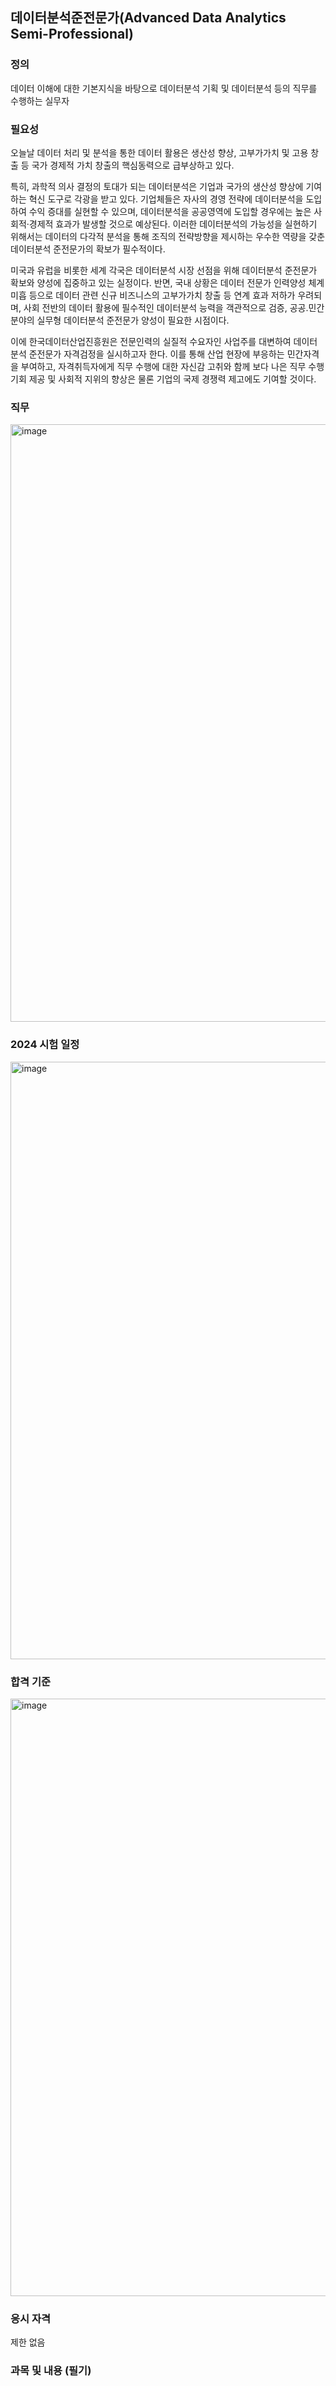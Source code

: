 ## 데이터분석준전문가(Advanced Data Analytics Semi-Professional)
### 정의
데이터 이해에 대한 기본지식을 바탕으로 데이터분석 기획 및 데이터분석 등의 직무를 수행하는 실무자
### 필요성
오늘날 데이터 처리 및 분석을 통한 데이터 활용은 생산성 향상, 고부가가치 및 고용 창출 등 국가 경제적 가치 창출의 핵심동력으로 급부상하고 있다.

특히, 과학적 의사 결정의 토대가 되는 데이터분석은 기업과 국가의 생산성 향상에 기여하는 혁신 도구로 각광을 받고 있다. 기업체들은 자사의 경영 전략에 데이터분석을 도입하여 수익 증대를 실현할 수 있으며, 데이터분석을 공공영역에 도입할 경우에는 높은 사회적‧경제적 효과가 발생할 것으로 예상된다. 이러한 데이터분석의 가능성을 실현하기 위해서는 데이터의 다각적 분석을 통해 조직의 전략방향을 제시하는 우수한 역량을 갖춘 데이터분석 준전문가의 확보가 필수적이다.

미국과 유럽을 비롯한 세계 각국은 데이터분석 시장 선점을 위해 데이터분석 준전문가 확보와 양성에 집중하고 있는 실정이다. 반면, 국내 상황은 데이터 전문가 인력양성 체계 미흡 등으로 데이터 관련 신규 비즈니스의 고부가가치 창출 등 연계 효과 저하가 우려되며, 사회 전반의 데이터 활용에 필수적인 데이터분석 능력을 객관적으로 검증, 공공․민간 분야의 실무형 데이터분석 준전문가 양성이 필요한 시점이다.

이에 한국데이터산업진흥원은 전문인력의 실질적 수요자인 사업주를 대변하여 데이터분석 준전문가 자격검정을 실시하고자 한다. 이를 통해 산업 현장에 부응하는 민간자격을 부여하고, 자격취득자에게 직무 수행에 대한 자신감 고취와 함께 보다 나은 직무 수행 기회 제공 및 사회적 지위의 향상은 물론 기업의 국제 경쟁력 제고에도 기여할 것이다.
### 직무
<img width="956" alt="image" src="https://github.com/yuneun92/study/assets/150312081/93c9c03e-a117-429a-aaa9-56b55d9785c5">

### 2024 시험 일정
<img width="956" alt="image" src="https://github.com/yuneun92/study/assets/150312081/875aec2c-56af-4d91-b812-a185fd122a01">

### 합격 기준
<img width="956" alt="image" src="https://github.com/yuneun92/study/assets/150312081/644a8d89-74af-430f-845e-4f6ecdc9900e">

### 응시 자격
제한 없음
### 과목 및 내용 (필기)

